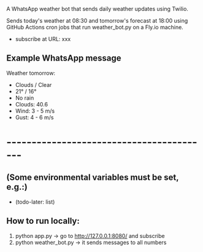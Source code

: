 A WhatsApp weather bot that sends daily weather updates using Twilio.

Sends today's weather at 08:30 and tomorrow's forecast at 18:00 using GitHub Actions cron jobs that run weather_bot.py on a Fly.io machine.

- subscribe at URL: xxx

## Example WhatsApp message
Weather tomorrow:
- Clouds / Clear
- 21° / 16°
- No rain
- Clouds: 40.6
- Wind: 3 - 5 m/s
- Gust: 4 - 6 m/s

# -----------------------------------------

## (Some environmental variables must be set, e.g.:)
- (todo-later: list)

## How to run locally:
1. python app.py -> go to http://127.0.0.1:8080/ and subscribe
2. python weather_bot.py -> it sends messages to all numbers 



